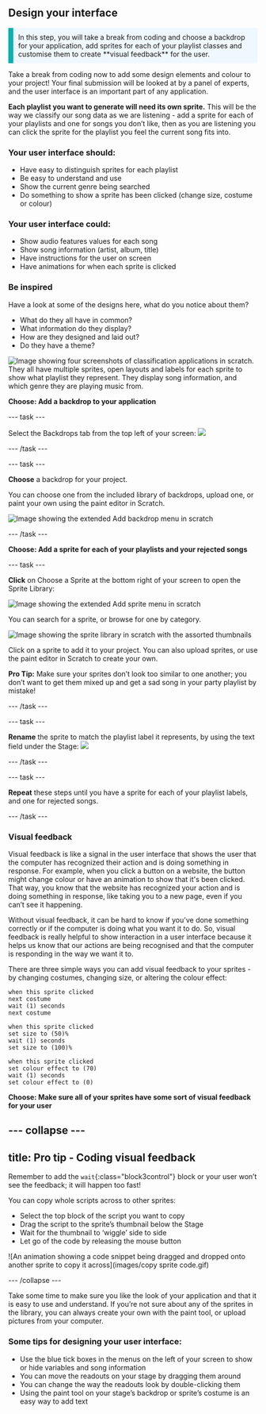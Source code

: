 ## Design your interface
<p style='border-left: solid; border-width:10px; border-color: #0faeb0; background-color: aliceblue; padding: 10px;'>
In this step, you will take a break from coding and choose a backdrop for your application, add sprites for each of your playlist classes and customise them to create **visual feedback** for the user.  
</p>

Take a break from coding now to add some design elements and colour to your project! Your final submission will be looked at by a panel of experts, and the user interface is an important part of any application. 

**Each playlist you want to generate will need its own sprite.** This will be the way we classify our song data as we are listening - add a sprite for each of your playlists and one for songs you don’t like, then as you are listening you can click the sprite for the playlist you feel the current song fits into.

### Your user interface should:
+ Have easy to distinguish sprites for each playlist
+ Be easy to understand and use
+ Show the current genre being searched
+ Do something to show a sprite has been clicked (change size, costume or colour)

### Your user interface could:
+ Show audio features values for each song
+ Show song information (artist, album, title)
+ Have instructions for the user on screen
+ Have animations for when each sprite is clicked

### Be inspired

Have a look at some of the designs here, what do you notice about them?

+ What do they all have in common?
+ What information do they display?
+ How are they designed and laid out?
+ Do they have a theme?
 
![Image showing four screenshots of classification applications in scratch. They all have multiple sprites, open layouts and labels for each sprite to show what playlist they represent. They display song information, and which genre they are playing music from.](images/demo_shot_four.png)


**Choose: Add a backdrop to your application**

--- task ---

Select the Backdrops tab from the top left of your screen:
![](images/backdrops_tab.png)

--- /task ---

--- task ---

**Choose** a backdrop for your project. 

You can choose one from the included library of backdrops, upload one, or paint your own using the paint editor in Scratch.

![Image showing the extended Add backdrop menu in scratch](images/backdrop_menu.png)

--- /task ---

**Choose: Add a sprite for each of your playlists and your rejected songs**

--- task ---

**Click** on Choose a Sprite at the bottom right of your screen to open the Sprite Library:

![Image showing the extended Add sprite menu in scratch](images/sprite_menu.png)

You can search for a sprite, or browse for one by category. 

![Image showing the sprite library in scratch with the assorted thumbnails](images/sprite_library.png)

Click on a sprite to add it to your project. You can also upload sprites, or use the paint editor in Scratch to create your own.

**Pro Tip:** Make sure your sprites don’t look too similar to one another; you don’t want to get them mixed up and get a sad song in your party playlist by mistake!

--- /task ---

--- task ---

**Rename** the sprite to match the playlist label it represents, by using the text field under the Stage:
![](images/rename_sprite.png)

--- /task ---

--- task ---

**Repeat** these steps until you have a sprite for each of your playlist labels, and one for rejected songs.

--- /task ---

### Visual feedback

Visual feedback is like a signal in the user interface that shows the user that the computer has recognized their action and is doing something in response. For example, when you click a button on a website, the button might change colour or have an animation to show that it's been clicked. That way, you know that the website has recognized your action and is doing something in response, like taking you to a new page, even if you can’t see it happening.

Without visual feedback, it can be hard to know if you've done something correctly or if the computer is doing what you want it to do. So, visual feedback is really helpful to show interaction in a user interface because it helps us know that our actions are being recognised and that the computer is responding in the way we want it to.

There are three simple ways you can add visual feedback to your sprites - by changing costumes, changing size, or altering the colour effect:

```blocks3
when this sprite clicked
next costume
wait (1) seconds
next costume
```


```blocks3
when this sprite clicked
set size to (50)%
wait (1) seconds
set size to (100)%
```


```blocks3
when this sprite clicked
set colour effect to (70)
wait (1) seconds
set colour effect to (0)
```

**Choose: Make sure all of your sprites have some sort of visual feedback for your user**

--- collapse ---
---
title: Pro tip - Coding visual feedback 
---

Remember to add the `wait`{:class="block3control"} block or your user won’t see the feedback; it will happen too fast!

You can copy whole scripts across to other sprites:
+ Select the top block of the script you want to copy
+ Drag the script to the sprite’s thumbnail below the Stage
+ Wait for the thumbnail to ‘wiggle’ side to side
+ Let go of the code by releasing the mouse button

![An animation showing a code snippet being dragged and dropped onto another sprite to copy it across](images/copy sprite code.gif)

--- /collapse ---

Take some time to make sure you like the look of your application and that it is easy to use and understand. If you’re not sure about any of the sprites in the library, you can always create your own with the paint tool, or upload pictures from your computer. 

### Some tips for designing your user interface:
+ Use the blue tick boxes in the menus on the left of your screen to show or hide variables and song information
+ You can move the readouts on your stage by dragging them around
+ You can change the way the readouts look by double-clicking them
+ Using the paint tool on your stage’s backdrop or sprite’s costume is an easy way to add text

